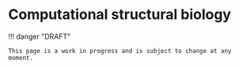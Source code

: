 # Computational structural biology

!!! danger "DRAFT"

    This page is a work in progress and is subject to change at any moment.
